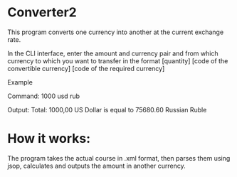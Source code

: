 # Converter2

This program converts one currency into another at the current exchange rate.

In the CLI interface, enter the amount and currency pair and from which currency to which you want to transfer in the format
[quantity] [code of the convertible currency] [code of the required currency]


Example

Command:
1000 usd rub

Output:
Total: 1000,00 US Dollar is equal to 75680.60 Russian Ruble

# How it works:
The program takes the actual course in .xml format, then parses them using jsop, calculates and outputs the amount in another currency.
